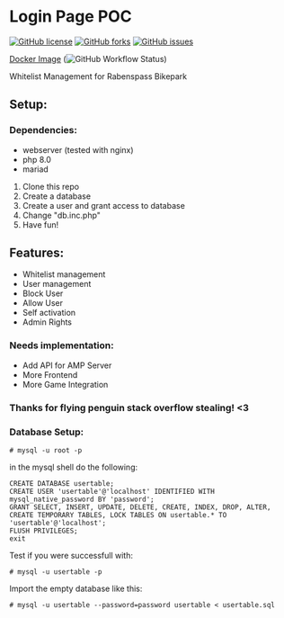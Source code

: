 # Login Page POC
[![GitHub license](https://img.shields.io/github/license/rabenspass/bikepark-signup)](https://github.com/rabenspass/bikepark-signup/blob/main/LICENSE)
[![GitHub forks](https://img.shields.io/github/forks/rabenspass/bikepark-signup)](https://github.com/rabenspass/bikepark-signup/network)
[![GitHub issues](https://img.shields.io/github/issues/rabenspass/bikepark-signup)](https://github.com/rabenspass/bikepark-signup/issues)

[Docker Image](https://github.com/rabenspass/bikepark-signup-docker) (![GitHub Workflow Status](https://img.shields.io/github/workflow/status/rabenspass/bikepark-signup-docker/Docker))

Whitelist Management for Rabenspass Bikepark

## Setup:

### Dependencies:
- webserver (tested with nginx)
- php 8.0
- mariad


1. Clone this repo
2. Create a database
3. Create a user and grant access to database
4. Change "db.inc.php"
5. Have fun!

## Features:

- Whitelist management
- User management
- Block User
- Allow User
- Self activation
- Admin Rights

### Needs implementation:

- Add API for AMP Server
- More Frontend
- More Game Integration



### Thanks for flying penguin stack overflow stealing! <3

### Database Setup:

`````
# mysql -u root -p
```````
in the mysql shell do the following:

``````
CREATE DATABASE usertable;
CREATE USER 'usertable'@'localhost' IDENTIFIED WITH mysql_native_password BY 'password';
GRANT SELECT, INSERT, UPDATE, DELETE, CREATE, INDEX, DROP, ALTER, CREATE TEMPORARY TABLES, LOCK TABLES ON usertable.* TO 'usertable'@'localhost';
FLUSH PRIVILEGES;
exit
``````
Test if you were successfull with:
`````
# mysql -u usertable -p
```````
Import the empty database like this:
`````
# mysql -u usertable --password=password usertable < usertable.sql
```````
